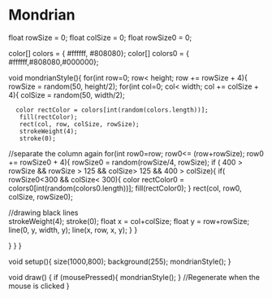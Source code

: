 # Mondrian

float rowSize = 0;
float colSize = 0;
float rowSize0 = 0;

color[] colors = { #ffffff, #808080};
color[] colors0 = { #ffffff,#808080,#000000};


void mondrianStyle(){
   for(int row=0; row< height; row += rowSize + 4){
     rowSize = random(50, height/2);
     for(int col=0; col< width; col += colSize + 4){
       colSize = random(50, width/2);
     
      color rectColor = colors[int(random(colors.length))];
       fill(rectColor);
       rect(col, row, colSize, rowSize);
       strokeWeight(4);
       stroke(0); 
       
//separate the column again
     for(int row0=row; row0<= (row+rowSize); row0 += rowSize0 + 4){
          rowSize0 = random(rowSize/4, rowSize);
          if ( 400 > rowSize && rowSize > 125  && colSize> 125 && 400 > colSize){
            if( rowSize0<300 && colSize< 300){
          color rectColor0 = colors0[int(random(colors0.length))];
       fill(rectColor0);
       }
       rect(col, row0, colSize, rowSize0);
          
 //drawing black lines      
       strokeWeight(4);
       stroke(0); 
       float x = col+colSize;
      float y = row+rowSize;
      line(0, y, width, y);
      line(x, row, x, y);
          }
     }
      
   }
}
}

void setup(){
  size(1000,800);
  background(255); 
  mondrianStyle();
}

void draw() {
  if (mousePressed){
        mondrianStyle();
  }
//Regenerate when the mouse is clicked
}
